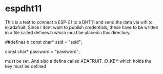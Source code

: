 # espdht11
This is a test to connect a ESP-01 to a DHT11 and send the data via wifi to io.adafruit.
Since I dont want to publish credentials, these have to be written in a file called defines.h which must be placedin this directory.

##defines.h
const char* ssid     = "ssid";

const char* password = "password";

must be set.
And also a define called ADAFRUIT_IO_KEY which holds the key must be defined
